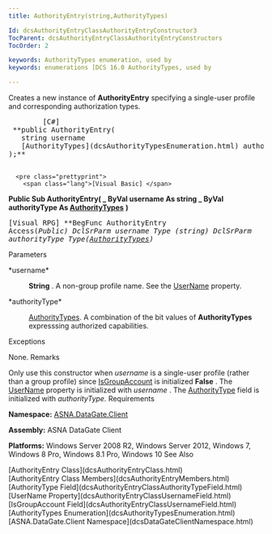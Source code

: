 ```yaml
---
title: AuthorityEntry(string,AuthorityTypes)

Id: dcsAuthorityEntryClassAuthorityEntryConstructor3
TocParent: dcsAuthorityEntryClassAuthorityEntryConstructors
TocOrder: 2

keywords: AuthorityTypes enumeration, used by
keywords: enumerations [DCS 16.0 AuthorityTypes, used by

---
```


<span>Creates a new instance of <span> **AuthorityEntry** </span> specifying a single-user profile and corresponding authorization types</span>.
<pre class="prettyprint">
        <span class="lang">[C#]</span>
 **public AuthorityEntry(
   string username
   [AuthorityTypes](dcsAuthorityTypesEnumeration.html) authorityType
);** 
      </pre>
      <pre class="prettyprint">
        <span class="lang">[Visual Basic] </span>
 **Public Sub AuthorityEntry( _
   ByVal username As string _
   ByVal authorityType As [AuthorityTypes](dcsAuthorityTypesEnumeration.html)** 
 **)** 
      </pre>
      <pre class="prettyprint">
        <span class="lang">[Visual RPG]</span>
 **BegFunc AuthorityEntry Access(*Public)
   DclSrParm username Type (*string)
   DclSrParm authorityType Type([AuthorityTypes](dcsAuthorityTypesEnumeration.html))** 
      </pre>

Parameters

<dl>
        <dt>
 *username* 
        </dt>
        <dd>

**String** . A non-group profile name. See the [ UserName](dcsAuthorityEntryClassUsernameField.html) property.
</dd>
        <dt>
 *authorityType* 
        </dt>
        <dd>

[AuthorityTypes](dcsAuthorityTypesEnumeration.html). A combination of the bit values of **AuthorityTypes** expresssing authorized capabilities.
</dd>
</dl>

Exceptions

None.
Remarks

Only use this constructor when *username* is a single-user profile (rather than a group profile) since [ IsGroupAccount](dcsAuthorityEntryClassUsernameField.html) is initialized **False** . The [ UserName](dcsAuthorityEntryClassUsernameField.html) property is initialized with *username* . The [ AuthorityType](dcsAuthorityEntryClassAuthorityTypeField.html) field is initialized with *authorityType.* 
Requirements

**Namespace:** [ASNA.DataGate.Client](dcsDataGateClientNamespace.html) 

**Assembly:** ASNA DataGate Client

**Platforms:** Windows Server 2008 R2, Windows Server 2012, Windows 7, Windows 8 Pro, Windows 8.1 Pro, Windows 10
See Also

<dl />
      [AuthorityEntry Class](dcsAuthorityEntryClass.html)
      <br />
      [AuthorityEntry Class Members](dcsAuthorityEntryMembers.html)
      <br />
      [AuthorityType Field](dcsAuthorityEntryClassAuthorityTypeField.html)
      <br />
      [UserName Property](dcsAuthorityEntryClassUsernameField.html)
      <br />
      [IsGroupAccount Field](dcsAuthorityEntryClassUsernameField.html)
      <br />
      [AuthorityTypes Enumeration](dcsAuthorityTypesEnumeration.html)
      <br />
      [ASNA.DataGate.Client Namespace](dcsDataGateClientNamespace.html)

